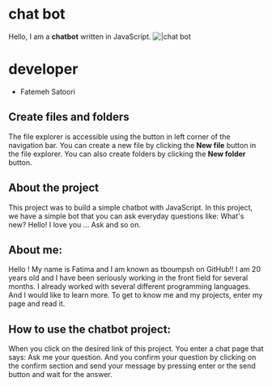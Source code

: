 # chat bot

Hello, I am a **chatbot** written in JavaScript.
![|chat bot](https://img.freepik.com/free-vector/chat-bot-concept-illustration_114360-5522.jpg?size=338&ext=jpg&ga=GA1.1.1546980028.1704067200&semt=sph)


# developer
- Fatemeh Satoori

## Create files and folders

The file explorer is accessible using the button in left corner of the navigation bar. You can create a new file by clicking the **New file** button in the file explorer. You can also create folders by clicking the **New folder** button.

## About the project

This project was to build a simple chatbot with JavaScript.
In this project, we have a simple bot that you can ask everyday questions like:
What's new?
Hello!
I love you
...
Ask and so on.

## About me:
Hello !
My name is Fatima and I am known as tboumpsh on GitHub!!
I am 20 years old and I have been seriously working in the front field for several months.
I already worked with several different programming languages.
And I would like to learn more.
To get to know me and my projects, enter my page and read it.

## How to use the chatbot project:
When you click on the desired link of this project. You enter a chat page that says:
 Ask me your question.
And you confirm your question by clicking on the confirm section and send your message by pressing enter or the send button and wait for the answer.

